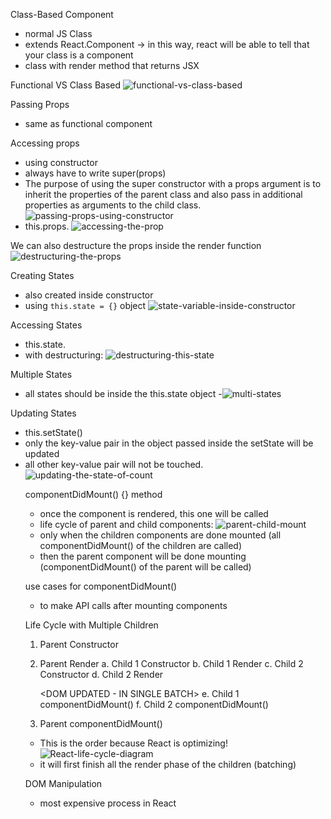 Class-Based Component
- normal JS Class
- extends React.Component -> in this way, react will be able to tell that your class is a component
- class with render method that returns JSX

Functional VS Class Based
![functional-vs-class-based](image-1.png)

Passing Props
- same as functional component

Accessing props
- using constructor
- always have to write super(props)
- The purpose of using the super constructor with a props argument is to inherit the properties of the parent class and also pass in additional properties as arguments to the child class.
![passing-props-using-constructor](image-2.png)
- this.props.<prop-name>
![accessing-the-prop](image-3.png)

We can also destructure the props inside the render function
![destructuring-the-props](image-4.png)

Creating States
- also created inside constructor
- using `this.state = {}` object
![state-variable-inside-constructor](image-5.png)

Accessing States
- this.state.<state-name>
- with destructuring:
![destructuring-this-state](image-6.png)

Multiple States
- all states should be inside the this.state object
-![multi-states](image-7.png)

Updating States
- this.setState(<object of the updated state variables>)
- only the key-value pair in the object passed inside the setState will be updated
- all other key-value pair will not be touched.
![updating-the-state-of-count](image-8.png)

componentDidMount() {} method
- once the component is rendered, this one will be called
- life cycle of parent and child components:
![parent-child-mount](image-9.png)
- only when the children components are done mounted (all componentDidMount() of the children are called)
- then the parent component will be done mounting (componentDidMount() of the parent will be called)

use cases for componentDidMount()
- to make API calls after mounting components

Life Cycle with Multiple Children
1. Parent Constructor
2. Parent Render
    a. Child 1 Constructor
    b. Child 1 Render
    c. Child 2 Constructor
    d. Child 2 Render

    <DOM UPDATED - IN SINGLE BATCH>
    e. Child 1 componentDidMount()
    f. Child 2 componentDidMount()
3. Parent componentDidMount()
- This is the order because React is optimizing!
![React-life-cycle-diagram](image-10.png)
- it will first finish all the render phase of the children (batching)

DOM Manipulation
- most expensive process in React